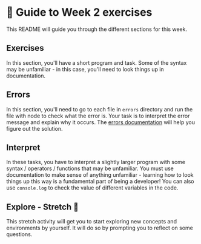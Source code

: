 # 🧭 Guide to Week 2 exercises

This README will guide you through the different sections for this week.

## Exercises

In this section, you'll have a short program and task. Some of the syntax may be unfamiliar - in this case, you'll need to look things up in documentation.

## Errors

In this section, you'll need to go to each file in `errors` directory and run the file with node to check what the error is. Your task is to interpret the error message and explain why it occurs. The [errors documentation](https://developer.mozilla.org/en-US/docs/Web/JavaScript/Reference/Errors) will help you figure out the solution.

## Interpret

In these tasks, you have to interpret a slightly larger program with some syntax / operators / functions that may be unfamiliar.
You must use documentation to make sense of anything unfamiliar - learning how to look things up this way is a fundamental part of being a developer!
You can also use `console.log` to check the value of different variables in the code.

## Explore - Stretch 💪

This stretch activity will get you to start exploring new concepts and environments by yourself. It will do so by prompting you to reflect on some questions.
